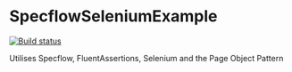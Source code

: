 # SpecflowSeleniumExample

[![Build status](https://ci.appveyor.com/api/projects/status/0u6kn6ovaat50x7t?svg=true)](https://ci.appveyor.com/project/robert-fahey/specflowseleniumexampleamido)

Utilises Specflow, FluentAssertions, Selenium and the Page Object Pattern
